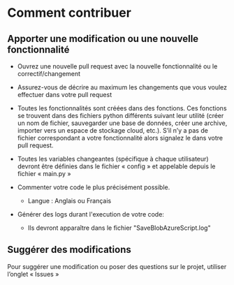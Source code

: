 # Comment contribuer

## Apporter une modification ou une nouvelle fonctionnalité
* Ouvrez une nouvelle pull request avec la nouvelle fonctionnalité ou le correctif/changement

* Assurez-vous de décrire au maximum les changements que vous voulez effectuer dans votre pull request

* Toutes les fonctionnalités sont créées dans des fonctions. Ces fonctions se trouvent dans des fichiers python différents suivant leur utilité (créer un nom de fichier, sauvegarder une base de données, créer une archive, importer vers un espace de stockage cloud, etc.). S’il n’y a pas de fichier correspondant a votre fonctionnalité alors signalez le dans votre pull request.

* Toutes les variables changeantes (spécifique à chaque utilisateur) devront être définies dans le fichier « config » et appelable depuis le fichier « main.py »

* Commenter votre code le plus précisément possible. 
    * Langue : Anglais ou Français

* Générer des logs durant l'execution de votre code:
  * Ils devront apparaître dans le fichier "SaveBlobAzureScript.log"

## Suggérer des modifications
Pour suggérer une modification ou poser des questions sur le projet, utiliser l’onglet « Issues »